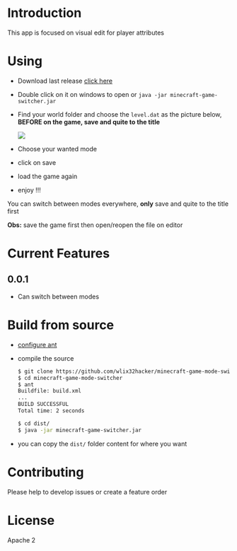 # Introduction
This app is focused on visual edit for player attributes

# Using
* Download last release [click here](https://github.com/wlix32hacker/minecraft-game-mode-switcher/releases/download/0.0.1/minecraft-game-switcher.jar)
* Double click on it on windows to open or `java -jar minecraft-game-switcher.jar`
* Find your world folder and choose the `level.dat` as the picture below, **BEFORE on the game, save and quite to the title**

    ![](https://i.imgur.com/h2EbxmT.png)
* Choose your wanted mode 
* click on save
* load the game again
* enjoy !!!

You can switch between modes everywhere, **only** save and quite to the title first

**Obs:** save the game first then open/reopen the file on editor


# Current Features
## 0.0.1
* Can switch between modes

# Build from source
* [configure ant](https://ant.apache.org/manual/tutorial-HelloWorldWithAnt.html)
* compile the source

    ```bash
    $ git clone https://github.com/wlix32hacker/minecraft-game-mode-switcher.git
    $ cd minecraft-game-mode-switcher
    $ ant
    Buildfile: build.xml
    ...
    BUILD SUCCESSFUL
    Total time: 2 seconds
    
    $ cd dist/
    $ java -jar minecraft-game-switcher.jar
    ```

* you can copy the `dist/` folder content for where you want


# Contributing
Please help to develop issues or create a feature order

# License 
Apache 2
